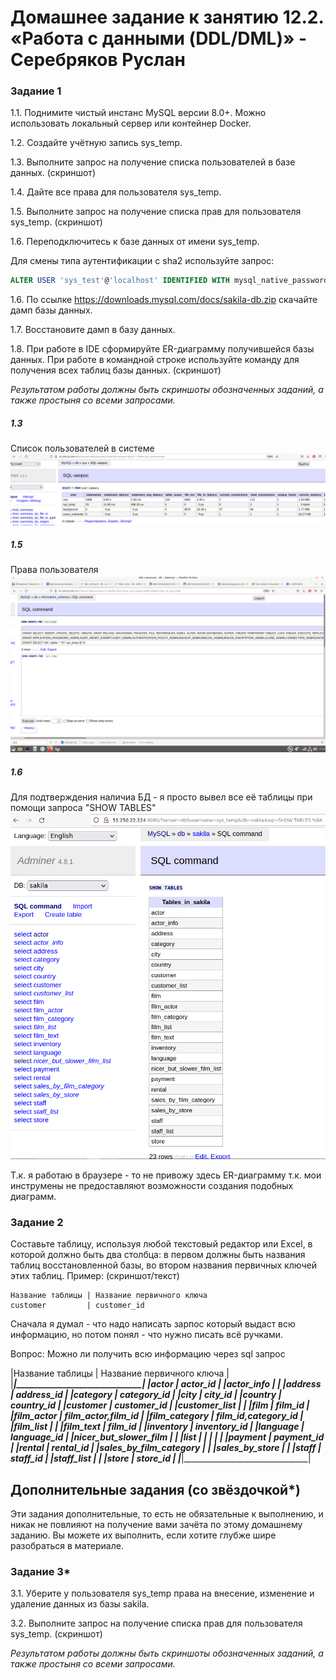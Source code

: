 # Домашнее задание к занятию 12.2. «Работа с данными (DDL/DML)» - Серебряков Руслан 

### Задание 1
1.1. Поднимите чистый инстанс MySQL версии 8.0+. Можно использовать локальный сервер или контейнер Docker.

1.2. Создайте учётную запись sys_temp. 

1.3. Выполните запрос на получение списка пользователей в базе данных. (скриншот)

1.4. Дайте все права для пользователя sys_temp. 

1.5. Выполните запрос на получение списка прав для пользователя sys_temp. (скриншот)

1.6. Переподключитесь к базе данных от имени sys_temp.

Для смены типа аутентификации с sha2 используйте запрос: 
```sql
ALTER USER 'sys_test'@'localhost' IDENTIFIED WITH mysql_native_password BY 'password';
```
1.6. По ссылке https://downloads.mysql.com/docs/sakila-db.zip скачайте дамп базы данных.

1.7. Восстановите дамп в базу данных.

1.8. При работе в IDE сформируйте ER-диаграмму получившейся базы данных. При работе в командной строке используйте команду для получения всех таблиц базы данных. (скриншот)

*Результатом работы должны быть скриншоты обозначенных заданий, а также простыня со всеми запросами.*

##### 1.3

Список пользователей в системе 
![](./img/1.3.png)


##### 1.5

Права пользователя
![](./img/1.5.png)

##### 1.6 

Для подтверждения наличиа БД - я просто вывел все её таблицы при помощи запроса "SHOW TABLES"
![](./img/1.6.png)

Т.к. я работаю в браузере - то не привожу здесь ER-диаграмму т.к. мои инструмены не предоставляют возможности создания подобных диаграмм.


### Задание 2
Составьте таблицу, используя любой текстовый редактор или Excel, в которой должно быть два столбца: в первом должны быть названия таблиц восстановленной базы, во втором названия первичных ключей этих таблиц. Пример: (скриншот/текст)
```
Название таблицы | Название первичного ключа
customer         | customer_id
```

Сначала я думал - что надо написать зарпос который выдаст всю информацию, но потом понял - что нужно писать всё ручками. 

Вопрос: Можно ли получить всю информацию через sql запрос

|Название таблицы	| Название первичного ключа	|
|_______________________|_______________________________|
|actor			|	actor_id		|
|actor_info		|				|
|address		|	address_id		|
|category		|	category_id		|
|city			|	city_id			|
|country		|	country_id		|
|customer		|	customer_id		|
|customer_list		|				|
|film			|	film_id			|
|film_actor		|	film_actor,film_id	|
|film_category		|	film_id,category_id	|
|film_list		|				|
|film_text		|	film_id			|
|inventory		|	inventory_id		|
|language		|	language_id		|
|nicer_but_slower_film_ |				|
|list			|				|
|			|				|
|payment		|	payment_id		|
|rental			|	rental_id		|
|sales_by_film_category	|				|
|sales_by_store		|				|
|staff			|	staff_id		|
|staff_list		|				|
|store   		|	store_id		|
|_______________________|_______________________________|


## Дополнительные задания (со звёздочкой*)
Эти задания дополнительные, то есть не обязательные к выполнению, и никак не повлияют на получение вами зачёта по этому домашнему заданию. Вы можете их выполнить, если хотите глубже шире разобраться в материале.

### Задание 3*
3.1. Уберите у пользователя sys_temp права на внесение, изменение и удаление данных из базы sakila.

3.2. Выполните запрос на получение списка прав для пользователя sys_temp. (скриншот)

*Результатом работы должны быть скриншоты обозначенных заданий, а также простыня со всеми запросами.*

